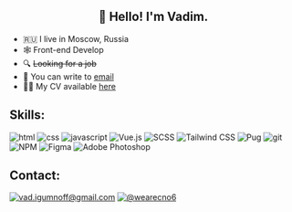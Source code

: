 <h2 align="center">👋 Hello! I'm Vadim.</h2>

- 🇷🇺 I live in Moscow, Russia
- 🕸 Front-end Develop
- 🔍 ~~Looking for a job~~
- 📩 You can write to [email](mailto:vad.igumnoff@gmail.com)
- 🧑🏻 My CV available [here](https://hh.ru/resume/d7c90c5cff09bc2ba50039ed1f4c6731613136)

## Skills:

![html](https://img.shields.io/badge/html%20-%23E34F26.svg?&style=for-the-badge&logo=html5&logoColor=white) ![css](https://img.shields.io/badge/css%20-%231572B6.svg?&style=for-the-badge&logo=css3&logoColor=white) ![javascript](https://img.shields.io/badge/javascript%20-%23323330.svg?&style=for-the-badge&logo=javascript&logoColor=%23F7DF1E) ![Vue.js](https://img.shields.io/badge/vuejs-%2335495e.svg?style=for-the-badge&logo=vuedotjs&logoColor=%234FC08D) ![SCSS](https://img.shields.io/badge/SCSS-hotpink.svg?style=for-the-badge&logo=SASS&logoColor=white) ![Tailwind CSS](https://img.shields.io/badge/Tailwind_CSS-38B2AC?style=for-the-badge&logo=tailwind-css&logoColor=white) ![Pug](https://img.shields.io/badge/Pug-FFF?style=for-the-badge&logo=pug&logoColor=A86454) ![git](https://img.shields.io/badge/git%20-black.svg?&style=for-the-badge&logo=git&logoColor=white) ![NPM](https://img.shields.io/badge/NPM-%23252422.svg?style=for-the-badge&logo=npm&logoColor=white)  ![Figma](https://img.shields.io/badge/figma-violet.svg?style=for-the-badge&logo=figma&logoColor=white) ![Adobe Photoshop](https://img.shields.io/badge/adobe%20photoshop-%2331A8FF.svg?style=for-the-badge&logo=adobe%20photoshop&logoColor=white) 

## Contact:

[![vad.igumnoff@gmail.com](https://img.shields.io/badge/mail-D14836?style=for-the-badge&logo=mail.ru&logoColor=white)](mailto:vad.igumnoff@gmail.com) [![@wearecno6](https://img.shields.io/badge/Telegram-2CA5E0?style=for-the-badge&logo=telegram&logoColor=white)](https://t.me/wearecno6)
